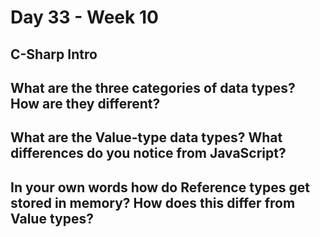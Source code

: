 # Day 33 - Week 10
## C-Sharp Intro

## What are the three categories of data types? How are they different?

## What are the Value-type data types? What differences do you notice from JavaScript?

## In your own words how do Reference types get stored in memory? How does this differ from Value types?